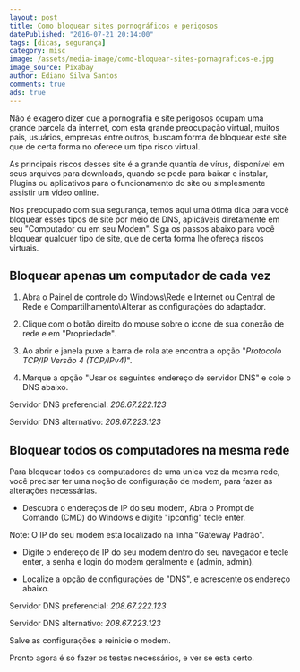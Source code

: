 ```yaml
---
layout: post
title: Como bloquear sites pornográficos e perigosos
datePublished: "2016-07-21 20:14:00"
tags: [dicas, segurança]
category: misc
image: /assets/media-image/como-bloquear-sites-pornagraficos-e.jpg
image_source: Pixabay
author: Ediano Silva Santos
comments: true
ads: true
---
```


Não é exagero dizer que a pornográfia e site perigosos ocupam uma grande parcela da internet, com esta grande preocupação virtual, muitos pais, usuários, empresas entre outros, buscam forma de bloquear este site que de certa forma no oferece um tipo risco virtual.

As principais riscos desses site é a grande quantia de vírus, disponível em seus arquivos para downloads, quando se pede para baixar e instalar, Plugins ou aplicativos para o funcionamento do site ou simplesmente assistir um vídeo online.

Nos preocupado com sua segurança, temos aqui uma ótima dica para você bloquear esses tipos de site por meio de DNS, aplicáveis diretamente em seu "Computador ou em seu Modem". Siga os passos abaixo para você bloquear qualquer tipo de site, que de certa forma lhe ofereça riscos virtuais.

## Bloquear apenas um computador de cada vez
1. Abra o Painel de controle do Windows\Rede e Internet ou Central de Rede e Compartilhamento\Alterar as configurações do adaptador.

2. Clique com o botão direito do mouse sobre o ícone de sua conexão de rede e em "Propriedade".

3. Ao abrir e janela puxe a barra de rola ate encontra a opção "*Protocolo TCP/IP Versão 4 (TCP/IPv4)*".

4. Marque a opção "Usar os seguintes endereço de servidor DNS" e cole o DNS abaixo.

Servidor DNS preferencial: *208.67.222.123*

Servidor DNS alternativo: *208.67.223.123*

## Bloquear todos os computadores na mesma rede
Para bloquear todos os computadores de uma unica vez da mesma rede, você precisar ter uma noção de configuração de modem, para fazer as alterações necessárias.

* Descubra o endereços de IP do seu modem, Abra o Prompt de Comando (CMD) do Windows e digite "ipconfig" tecle enter.

Note: O IP do seu modem esta localizado na linha "Gateway Padrão".

* Digite o endereço de IP do seu modem dentro do seu navegador e tecle enter, a senha e login do modem geralmente e (admin, admin).

* Localize a opção de configurações de "DNS", e acrescente os endereço abaixo.

Servidor DNS preferencial: *208.67.222.123*

Servidor DNS alternativo: *208.67.223.123*

Salve as configurações e reinicie o modem.

Pronto agora é só fazer os testes necessários, e ver se esta certo.